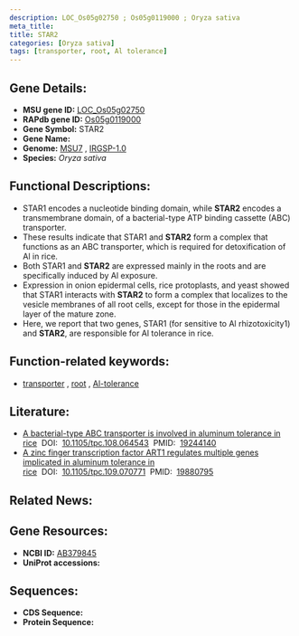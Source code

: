 ```yaml
---
description: LOC_Os05g02750 ; Os05g0119000 ; Oryza sativa
meta_title:
title: STAR2
categories: [Oryza sativa]
tags: [transporter, root, Al tolerance]
---
```


## Gene Details:
- **MSU gene ID:** [LOC_Os05g02750](http://rice.uga.edu/cgi-bin/ORF_infopage.cgi?orf=LOC_Os05g02750)  
- **RAPdb gene ID:** [Os05g0119000](https://rapdb.dna.affrc.go.jp/locus/?name=Os05g0119000)  
- **Gene Symbol:** STAR2
- **Gene Name:**
- **Genome:**  [MSU7](http://rice.uga.edu/)&nbsp;,&nbsp;[IRGSP-1.0](https://rapdb.dna.affrc.go.jp/download/irgsp1.html)
- **Species:** *Oryza sativa*

## Functional Descriptions:
   - STAR1 encodes a nucleotide binding domain, while **STAR2** encodes a transmembrane domain, of a bacterial-type ATP binding cassette (ABC) transporter.
   - These results indicate that STAR1 and **STAR2** form a complex that functions as an ABC transporter, which is required for detoxification of Al in rice.
   - Both STAR1 and **STAR2** are expressed mainly in the roots and are specifically induced by Al exposure.
   - Expression in onion epidermal cells, rice protoplasts, and yeast showed that STAR1 interacts with **STAR2** to form a complex that localizes to the vesicle membranes of all root cells, except for those in the epidermal layer of the mature zone.
   - Here, we report that two genes, STAR1 (for sensitive to Al rhizotoxicity1) and **STAR2**, are responsible for Al tolerance in rice.

## Function-related keywords:
   - [transporter](/tags/transporter/)&nbsp;,&nbsp;[root](/tags/root/)&nbsp;,&nbsp;[Al-tolerance](/tags/Al-tolerance/)

## Literature:
   - [A bacterial-type ABC transporter is involved in aluminum tolerance in rice](https://www.doi.org/10.1105/tpc.108.064543)&nbsp;&nbsp;DOI:&nbsp;&nbsp;[10.1105/tpc.108.064543](https://www.doi.org/10.1105/tpc.108.064543)&nbsp;&nbsp;PMID:&nbsp;&nbsp;[19244140](https://pubmed.ncbi.nlm.nih.gov/19244140/)
   - [A zinc finger transcription factor ART1 regulates multiple genes implicated in aluminum tolerance in rice](https://www.doi.org/10.1105/tpc.109.070771)&nbsp;&nbsp;DOI:&nbsp;&nbsp;[10.1105/tpc.109.070771](https://www.doi.org/10.1105/tpc.109.070771)&nbsp;&nbsp;PMID:&nbsp;&nbsp;[19880795](https://pubmed.ncbi.nlm.nih.gov/19880795/)

## Related News:

## Gene Resources:
- **NCBI ID:**  [AB379845](http://www.ncbi.nlm.nih.gov/nuccore/AB379845)
- **UniProt accessions:** [](https://www.uniprot.org/uniprotkb//entry)

## Sequences:
- **CDS Sequence:**
- **Protein Sequence:**
